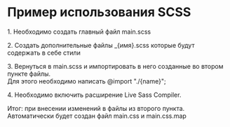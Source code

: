 <html>
  <body>
    <h1>Пример использования SCSS</h1>
    <p>1. Необходимо создать главный файл main.scss</p>
    <p>
      2. Создать дополнительные файлы _{имя}.scss
      которые будут содержать в себе стили      
    </p>
    <p>
      3. Вернуться в main.scss и импортировать в него
      созданные во втором пункте файлы.
      <br/>Для этого необходимо написать @import "./{name}";
    </p>
    <p>4. Необходимо включить расширение Live Sass Compiler.</p>
    <p>
      Итог: при внесении изменений в файлы из второго пункта.
      <br/>Автоматически будет создан файл main.css и main.css.map
    </p>
  </body>
</html>

